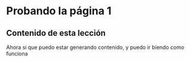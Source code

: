 # Probando la página 1

## Contenido de esta lección

Ahora si que puedo estar generando contenido, y puedo ir biendo como funciona